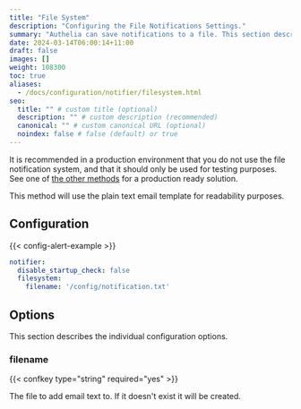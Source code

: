 ```yaml
---
title: "File System"
description: "Configuring the File Notifications Settings."
summary: "Authelia can save notifications to a file. This section describes how to configure this."
date: 2024-03-14T06:00:14+11:00
draft: false
images: []
weight: 108300
toc: true
aliases:
  - /docs/configuration/notifier/filesystem.html
seo:
  title: "" # custom title (optional)
  description: "" # custom description (recommended)
  canonical: "" # custom canonical URL (optional)
  noindex: false # false (default) or true
---
```


It is recommended in a production environment that you do not use the file notification system, and that it should only
be used for testing purposes. See one of [the other methods](introduction.md) for a production ready solution.

This method will use the plain text email template for readability purposes.

## Configuration

{{< config-alert-example >}}

```yaml {title="configuration.yml"}
notifier:
  disable_startup_check: false
  filesystem:
    filename: '/config/notification.txt'
```

## Options

This section describes the individual configuration options.

### filename

{{< confkey type="string" required="yes" >}}

The file to add email text to. If it doesn't exist it will be created.

